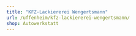 ```yaml
---
title: "KFZ-Lackiererei Wengertsmann"
url: /uffenheim/kfz-lackiererei-wengertsmann/
shop: Autowerkstatt
---
```

